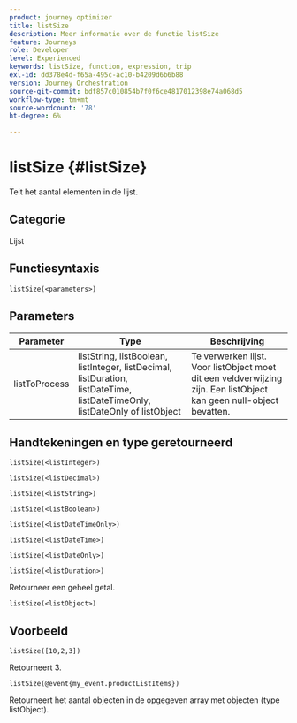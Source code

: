 ```yaml
---
product: journey optimizer
title: listSize
description: Meer informatie over de functie listSize
feature: Journeys
role: Developer
level: Experienced
keywords: listSize, function, expression, trip
exl-id: dd378e4d-f65a-495c-ac10-b4209d6b6b88
version: Journey Orchestration
source-git-commit: bdf857c010854b7f0f6ce4817012398e74a068d5
workflow-type: tm+mt
source-wordcount: '78'
ht-degree: 6%

---
```


# listSize {#listSize}

Telt het aantal elementen in de lijst.

## Categorie

Lijst

## Functiesyntaxis

`listSize(<parameters>)`

## Parameters

| Parameter | Type | Beschrijving |
|-----------|------------------|------------------|
| listToProcess | listString, listBoolean, listInteger, listDecimal, listDuration, listDateTime, listDateTimeOnly, listDateOnly of listObject | Te verwerken lijst. Voor listObject moet dit een veldverwijzing zijn. Een listObject kan geen null-object bevatten. |

## Handtekeningen en type geretourneerd

`listSize(<listInteger>)`

`listSize(<listDecimal>)`

`listSize(<listString>)`

`listSize(<listBoolean>)`

`listSize(<listDateTimeOnly>)`

`listSize(<listDateTime>)`

`listSize(<listDateOnly>)`

`listSize(<listDuration>)`

Retourneer een geheel getal.

`listSize(<listObject>)`

## Voorbeeld

`listSize([10,2,3])`

Retourneert 3.

`listSize(@event{my_event.productListItems})`

Retourneert het aantal objecten in de opgegeven array met objecten (type listObject).
